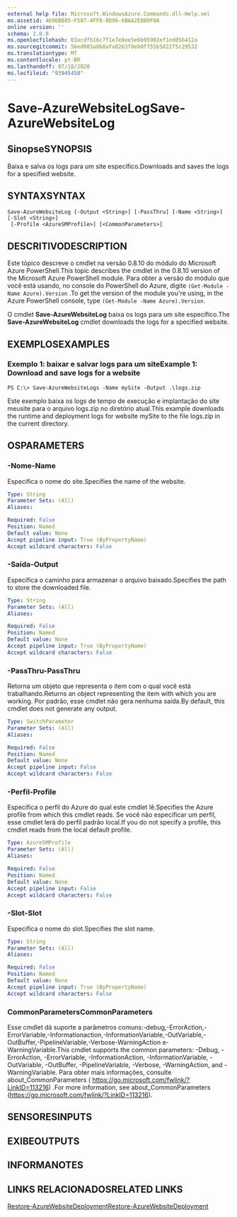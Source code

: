 ```yaml
---
external help file: Microsoft.WindowsAzure.Commands.dll-Help.xml
ms.assetid: 4696BB05-F507-4FFB-8D96-6BAA2EBB0F0A
online version: ''
schema: 2.0.0
ms.openlocfilehash: 03acdfb16c7f1e7e8ee5e6b95902ef1ed056412a
ms.sourcegitcommit: 56ed085a868afa8263f8eb0f755b5822f5c29532
ms.translationtype: MT
ms.contentlocale: pt-BR
ms.lasthandoff: 07/18/2020
ms.locfileid: "93945458"
---
```

# <span data-ttu-id="16458-101">Save-AzureWebsiteLog</span><span class="sxs-lookup"><span data-stu-id="16458-101">Save-AzureWebsiteLog</span></span>

## <span data-ttu-id="16458-102">Sinopse</span><span class="sxs-lookup"><span data-stu-id="16458-102">SYNOPSIS</span></span>
<span data-ttu-id="16458-103">Baixa e salva os logs para um site específico.</span><span class="sxs-lookup"><span data-stu-id="16458-103">Downloads and saves the logs for a specified website.</span></span>

## <span data-ttu-id="16458-104">SYNTAX</span><span class="sxs-lookup"><span data-stu-id="16458-104">SYNTAX</span></span>

```
Save-AzureWebsiteLog [-Output <String>] [-PassThru] [-Name <String>] [-Slot <String>]
 [-Profile <AzureSMProfile>] [<CommonParameters>]
```

## <span data-ttu-id="16458-105">DESCRITIVO</span><span class="sxs-lookup"><span data-stu-id="16458-105">DESCRIPTION</span></span>
<span data-ttu-id="16458-106">Este tópico descreve o cmdlet na versão 0.8.10 do módulo do Microsoft Azure PowerShell.</span><span class="sxs-lookup"><span data-stu-id="16458-106">This topic describes the cmdlet in the 0.8.10 version of the Microsoft Azure PowerShell module.</span></span>
<span data-ttu-id="16458-107">Para obter a versão do módulo que você está usando, no console do PowerShell do Azure, digite `(Get-Module -Name Azure).Version` .</span><span class="sxs-lookup"><span data-stu-id="16458-107">To get the version of the module you're using, in the Azure PowerShell console, type `(Get-Module -Name Azure).Version`.</span></span>

<span data-ttu-id="16458-108">O cmdlet **Save-AzureWebsiteLog** baixa os logs para um site específico.</span><span class="sxs-lookup"><span data-stu-id="16458-108">The **Save-AzureWebsiteLog** cmdlet downloads the logs for a specified website.</span></span>

## <span data-ttu-id="16458-109">EXEMPLOS</span><span class="sxs-lookup"><span data-stu-id="16458-109">EXAMPLES</span></span>

### <span data-ttu-id="16458-110">Exemplo 1: baixar e salvar logs para um site</span><span class="sxs-lookup"><span data-stu-id="16458-110">Example 1: Download and save logs for a website</span></span>
```
PS C:\> Save-AzureWebsiteLogs -Name mySite -Output .\logs.zip
```

<span data-ttu-id="16458-111">Este exemplo baixa os logs de tempo de execução e implantação do site meusite para o arquivo logs.zip no diretório atual.</span><span class="sxs-lookup"><span data-stu-id="16458-111">This example downloads the runtime and deployment logs for website mySite to the file logs.zip in the current directory.</span></span>

## <span data-ttu-id="16458-112">OS</span><span class="sxs-lookup"><span data-stu-id="16458-112">PARAMETERS</span></span>

### <span data-ttu-id="16458-113">-Nome</span><span class="sxs-lookup"><span data-stu-id="16458-113">-Name</span></span>
<span data-ttu-id="16458-114">Especifica o nome do site.</span><span class="sxs-lookup"><span data-stu-id="16458-114">Specifies the name of the website.</span></span>

```yaml
Type: String
Parameter Sets: (All)
Aliases: 

Required: False
Position: Named
Default value: None
Accept pipeline input: True (ByPropertyName)
Accept wildcard characters: False
```

### <span data-ttu-id="16458-115">-Saída</span><span class="sxs-lookup"><span data-stu-id="16458-115">-Output</span></span>
<span data-ttu-id="16458-116">Especifica o caminho para armazenar o arquivo baixado.</span><span class="sxs-lookup"><span data-stu-id="16458-116">Specifies the path to store the downloaded file.</span></span>

```yaml
Type: String
Parameter Sets: (All)
Aliases: 

Required: False
Position: Named
Default value: None
Accept pipeline input: True (ByPropertyName)
Accept wildcard characters: False
```

### <span data-ttu-id="16458-117">-PassThru</span><span class="sxs-lookup"><span data-stu-id="16458-117">-PassThru</span></span>
<span data-ttu-id="16458-118">Retorna um objeto que representa o item com o qual você está trabalhando.</span><span class="sxs-lookup"><span data-stu-id="16458-118">Returns an object representing the item with which you are working.</span></span>
<span data-ttu-id="16458-119">Por padrão, esse cmdlet não gera nenhuma saída.</span><span class="sxs-lookup"><span data-stu-id="16458-119">By default, this cmdlet does not generate any output.</span></span>

```yaml
Type: SwitchParameter
Parameter Sets: (All)
Aliases: 

Required: False
Position: Named
Default value: None
Accept pipeline input: False
Accept wildcard characters: False
```

### <span data-ttu-id="16458-120">-Perfil</span><span class="sxs-lookup"><span data-stu-id="16458-120">-Profile</span></span>
<span data-ttu-id="16458-121">Especifica o perfil do Azure do qual este cmdlet lê.</span><span class="sxs-lookup"><span data-stu-id="16458-121">Specifies the Azure profile from which this cmdlet reads.</span></span>
<span data-ttu-id="16458-122">Se você não especificar um perfil, esse cmdlet lerá do perfil padrão local.</span><span class="sxs-lookup"><span data-stu-id="16458-122">If you do not specify a profile, this cmdlet reads from the local default profile.</span></span>

```yaml
Type: AzureSMProfile
Parameter Sets: (All)
Aliases: 

Required: False
Position: Named
Default value: None
Accept pipeline input: False
Accept wildcard characters: False
```

### <span data-ttu-id="16458-123">-Slot</span><span class="sxs-lookup"><span data-stu-id="16458-123">-Slot</span></span>
<span data-ttu-id="16458-124">Especifica o nome do slot.</span><span class="sxs-lookup"><span data-stu-id="16458-124">Specifies the slot name.</span></span>

```yaml
Type: String
Parameter Sets: (All)
Aliases: 

Required: False
Position: Named
Default value: None
Accept pipeline input: True (ByPropertyName)
Accept wildcard characters: False
```

### <span data-ttu-id="16458-125">CommonParameters</span><span class="sxs-lookup"><span data-stu-id="16458-125">CommonParameters</span></span>
<span data-ttu-id="16458-126">Esse cmdlet dá suporte a parâmetros comuns:-debug,-ErrorAction,-ErrorVariable,-Informationaction,-InformationVariable,-OutVariable,-OutBuffer,-PipelineVariable,-Verbose-WarningAction e-WarningVariable.</span><span class="sxs-lookup"><span data-stu-id="16458-126">This cmdlet supports the common parameters: -Debug, -ErrorAction, -ErrorVariable, -InformationAction, -InformationVariable, -OutVariable, -OutBuffer, -PipelineVariable, -Verbose, -WarningAction, and -WarningVariable.</span></span> <span data-ttu-id="16458-127">Para obter mais informações, consulte about_CommonParameters ( https://go.microsoft.com/fwlink/?LinkID=113216) .</span><span class="sxs-lookup"><span data-stu-id="16458-127">For more information, see about_CommonParameters (https://go.microsoft.com/fwlink/?LinkID=113216).</span></span>

## <span data-ttu-id="16458-128">SENSORES</span><span class="sxs-lookup"><span data-stu-id="16458-128">INPUTS</span></span>

## <span data-ttu-id="16458-129">EXIBE</span><span class="sxs-lookup"><span data-stu-id="16458-129">OUTPUTS</span></span>

## <span data-ttu-id="16458-130">INFORMA</span><span class="sxs-lookup"><span data-stu-id="16458-130">NOTES</span></span>

## <span data-ttu-id="16458-131">LINKS RELACIONADOS</span><span class="sxs-lookup"><span data-stu-id="16458-131">RELATED LINKS</span></span>

[<span data-ttu-id="16458-132">Restore-AzureWebsiteDeployment</span><span class="sxs-lookup"><span data-stu-id="16458-132">Restore-AzureWebsiteDeployment</span></span>](./Restore-AzureWebsiteDeployment.md)


